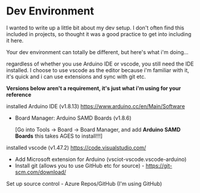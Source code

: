 # Dev Environment

I wanted to write up a little bit about my dev setup. I don't often find this included in projects, so thought it was a good practice to get into including it here.

Your dev environment can totally be different, but here's what i'm doing...

regardless of whether you use Arduino IDE or vscode, you still need the IDE installed. I choose to use vscode as the editor because i'm familiar with it, it's quick and i can use extensions and sync with git etc.

**Versions below aren't a requirement, it's just what i'm using for your reference**

installed Arduino IDE (v1.8.13) https://www.arduino.cc/en/Main/Software
- Board Manager: Arduino SAMD Boards (v1.8.6)

  [Go into Tools -> Board -> Board Manager, and add **Arduino SAMD Boards** this takes AGES to install!!!]

installed vscode (v1.47.2) https://code.visualstudio.com/

 - Add Microsoft extension for Arduino (vsciot-vscode.vscode-arduino)
 - Install git (allows you to use GitHub etc for source) - https://git-scm.com/download/

 Set up source control - Azure Repos/GitHub (I'm using GitHub)

